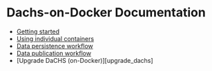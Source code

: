# Dachs-on-Docker Documentation

* [Getting started](getting_started.md)
* [Using individual containers](individual_containers.md)
* <a href='./data_persistence.md'>Data persistence workflow</a>
* <a href='./data_publication.md'>Data publication workflow</a>
* [Upgrade DaCHS (on-Docker)][upgrade_dachs]
